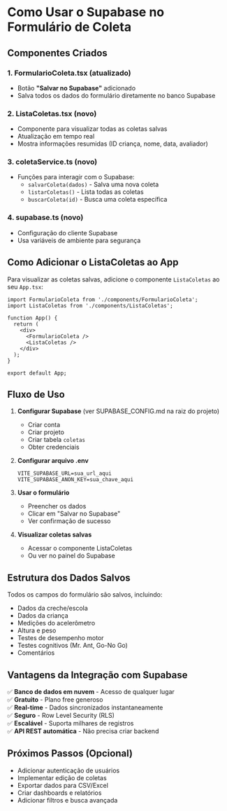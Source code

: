 # Como Usar o Supabase no Formulário de Coleta

## Componentes Criados

### 1. **FormularioColeta.tsx** (atualizado)
- Botão **"Salvar no Supabase"** adicionado
- Salva todos os dados do formulário diretamente no banco Supabase

### 2. **ListaColetas.tsx** (novo)
- Componente para visualizar todas as coletas salvas
- Atualização em tempo real
- Mostra informações resumidas (ID criança, nome, data, avaliador)

### 3. **coletaService.ts** (novo)
- Funções para interagir com o Supabase:
  - `salvarColeta(dados)` - Salva uma nova coleta
  - `listarColetas()` - Lista todas as coletas
  - `buscarColeta(id)` - Busca uma coleta específica

### 4. **supabase.ts** (novo)
- Configuração do cliente Supabase
- Usa variáveis de ambiente para segurança

## Como Adicionar o ListaColetas ao App

Para visualizar as coletas salvas, adicione o componente `ListaColetas` ao seu `App.tsx`:

```tsx
import FormularioColeta from './components/FormularioColeta';
import ListaColetas from './components/ListaColetas';

function App() {
  return (
    <div>
      <FormularioColeta />
      <ListaColetas />
    </div>
  );
}

export default App;
```

## Fluxo de Uso

1. **Configurar Supabase** (ver SUPABASE_CONFIG.md na raiz do projeto)
   - Criar conta
   - Criar projeto
   - Criar tabela `coletas`
   - Obter credenciais

2. **Configurar arquivo .env**
   ```env
   VITE_SUPABASE_URL=sua_url_aqui
   VITE_SUPABASE_ANON_KEY=sua_chave_aqui
   ```

3. **Usar o formulário**
   - Preencher os dados
   - Clicar em "Salvar no Supabase"
   - Ver confirmação de sucesso

4. **Visualizar coletas salvas**
   - Acessar o componente ListaColetas
   - Ou ver no painel do Supabase

## Estrutura dos Dados Salvos

Todos os campos do formulário são salvos, incluindo:
- Dados da creche/escola
- Dados da criança
- Medições do acelerômetro
- Altura e peso
- Testes de desempenho motor
- Testes cognitivos (Mr. Ant, Go-No Go)
- Comentários

## Vantagens da Integração com Supabase

✅ **Banco de dados em nuvem** - Acesso de qualquer lugar  
✅ **Gratuito** - Plano free generoso  
✅ **Real-time** - Dados sincronizados instantaneamente  
✅ **Seguro** - Row Level Security (RLS)  
✅ **Escalável** - Suporta milhares de registros  
✅ **API REST automática** - Não precisa criar backend  

## Próximos Passos (Opcional)

- Adicionar autenticação de usuários
- Implementar edição de coletas
- Exportar dados para CSV/Excel
- Criar dashboards e relatórios
- Adicionar filtros e busca avançada


